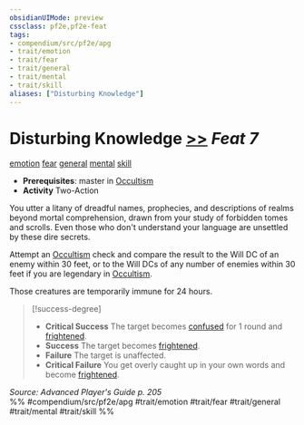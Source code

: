 ```yaml
---
obsidianUIMode: preview
cssclass: pf2e,pf2e-feat
tags:
- compendium/src/pf2e/apg
- trait/emotion
- trait/fear
- trait/general
- trait/mental
- trait/skill
aliases: ["Disturbing Knowledge"]
---
```

# Disturbing Knowledge  [>>](chapter-9-playing-the-game.md#Actions "Two-Action") *Feat 7*  
[emotion](emotion.md "Emotion Effect Trait")  [fear](Reference/Rules/Traits/fear.md "Fear Effect Trait")  [general](general.md "General Feat Trait")  [mental](mental.md "Mental Effect Trait")  [skill](skill.md "Skill Feat Trait")  

- **Prerequisites**: master in [Occultism](skills.md#Occultism)
- **Activity** Two-Action

You utter a litany of dreadful names, prophecies, and descriptions of realms beyond mortal comprehension, drawn from your study of forbidden tomes and scrolls. Even those who don't understand your language are unsettled by these dire secrets.

Attempt an [Occultism](skills.md#Occultism) check and compare the result to the Will DC of an enemy within 30 feet, or to the Will DCs of any number of enemies within 30 feet if you are legendary in [Occultism](skills.md#Occultism).

Those creatures are temporarily immune for 24 hours.

> [!success-degree] 
> - **Critical Success** The target becomes [confused](conditions.md#Confused) for 1 round and [frightened](conditions.md#Frightened).
> - **Success** The target becomes [frightened](conditions.md#Frightened).
> - **Failure** The target is unaffected.
> - **Critical Failure** You get overly caught up in your own words and become [frightened](conditions.md#Frightened).

*Source: Advanced Player's Guide p. 205*  
%% #compendium/src/pf2e/apg #trait/emotion #trait/fear #trait/general #trait/mental #trait/skill %%
